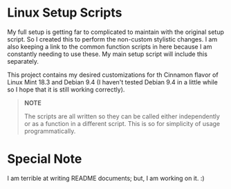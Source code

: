 # Linux Setup Scripts

My full setup is getting far to complicated to maintain with the original setup
script. So I created this to perform the non-custom stylistic changes. I am also
keeping a link to the common function scripts in here because I am constantly
needing to use these. My main setup script will include this separately.

This project contains my desired customizations for th Cinnamon flavor of Linux
Mint 18.3 and Debian 9.4 (I haven't tested Debian 9.4 in a little while so I
hope that it is still working correctly).


> **NOTE**
> 
> The scripts are all written so they can be called either independently or as
> a function in a different script. This is so for simplicity of usage
> programmatically.


# Special Note

I am terrible at writing README documents; but, I am working on it. :)
